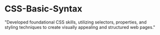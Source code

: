 # CSS-Basic-Syntax
"Developed foundational CSS skills, utilizing selectors, properties, and styling techniques to create visually appealing and structured web pages."
